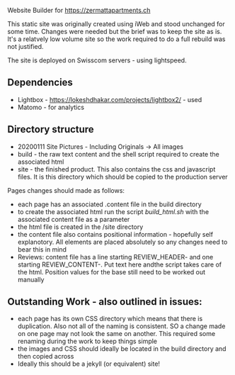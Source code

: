 Website Builder for https://zermattapartments.ch

This static site was originally created using iWeb and stood unchanged for
some time.  Changes were needed but the brief was to keep the site as is.
It's a relatvely low volume site so the work required to do a full rebuild 
was not justified.

The site is deployed on Swisscom servers - using lightspeed.  

## Dependencies
* Lightbox - https://lokeshdhakar.com/projects/lightbox2/ - used 
* Matomo - for analytics

## Directory structure
* 20200111 Site Pictures - Including Originals -> All images
* build - the raw text content and the shell script required to create the associated html
* site - the finished product.  This also contains the css and javascript files.  It is this directory which should be copied to the production server

Pages changes should made as follows:
* each page has an associated .content file in the build directory
* to create the associated html run the script *build_html.sh* with the associated content file as a parameter
* the html file is created in the /site directory
* the content file also contains positional information - hopefully self explanotory.  All elements are placed absolutely so any changes need to bear this in mind
* Reviews:  content file has a line starting REVIEW_HEADER- and one starting REVIEW_CONTENT-.  Put text here andthe script takes care of the html.   Position values for the base still need to be worked out manually

## Outstanding Work - also outlined in issues:
* each page has its own CSS directory which means that there is duplication.  Also not all of the naming is consistent.  SO a change made on one page may not look the same on another.  This required some renaming during the work to keep things simple
* the images and CSS should ideally be located in the build directory and then copied across
* Ideally this should be a jekyll (or equivalent) site!
